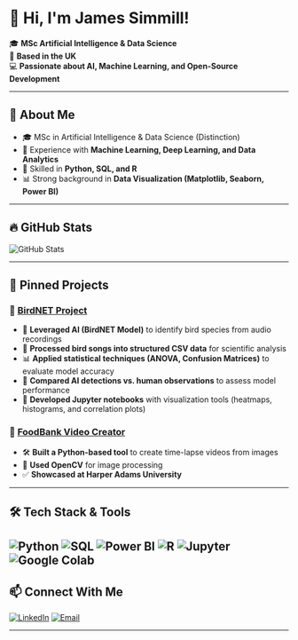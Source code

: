 # 👋 Hi, I'm James Simmill!

🎓 **MSc Artificial Intelligence & Data Science**  
📍 **Based in the UK**  
💻 **Passionate about AI, Machine Learning, and Open-Source Development**  

---

## 🚀 **About Me**
- 🎓 MSc in Artificial Intelligence & Data Science (Distinction)
- 🤖 Experience with **Machine Learning, Deep Learning, and Data Analytics**
- 💾 Skilled in **Python, SQL, and R**
- 📊 Strong background in **Data Visualization (Matplotlib, Seaborn, Power BI)**

---

## 🔥 **GitHub Stats**
![GitHub Stats](https://github-readme-stats.vercel.app/api?username=Jamess200&show_icons=true&theme=tokyonight)

---

## 📌 **Pinned Projects**

### 🔹 [BirdNET Project](https://github.com/Jamess200/BirdnetProject)
- 🧠 **Leveraged AI (BirdNET Model)** to identify bird species from audio recordings
- 🎵 **Processed bird songs into structured CSV data** for scientific analysis
- 📊 **Applied statistical techniques (ANOVA, Confusion Matrices)** to evaluate model accuracy
- 🔬 **Compared AI detections vs. human observations** to assess model performance
- 🚀 **Developed Jupyter notebooks** with visualization tools (heatmaps, histograms, and correlation plots)

### 🔹 [FoodBank Video Creator](https://github.com/Jamess200/FoodBank)
- 🛠 **Built a Python-based tool** to create time-lapse videos from images
- 🎥 **Used OpenCV** for image processing
- ✅ **Showcased at Harper Adams University**

<!--### 🔹 [Project To Be Added Here...](https://github.com/Jamess200/YourRepo)
- 🏗 Add details...
-->

---

## 🛠 **Tech Stack & Tools**
![Python](https://img.shields.io/badge/Python-3776AB?style=for-the-badge&logo=python&logoColor=white)
![SQL](https://img.shields.io/badge/SQL-CC2927?style=for-the-badge&logo=microsoftsqlserver&logoColor=white)
![Power BI](https://img.shields.io/badge/Power%20BI-F2C811?style=for-the-badge&logo=powerbi&logoColor=black)
![R](https://img.shields.io/badge/R-276DC3?style=for-the-badge&logo=r&logoColor=white)
![Jupyter](https://img.shields.io/badge/Jupyter-F37626?style=for-the-badge&logo=jupyter&logoColor=white)
![Google Colab](https://img.shields.io/badge/Google%20Colab-F9AB00?style=for-the-badge&logo=googlecolab&logoColor=black)
---

## 📫 **Connect With Me**
[![LinkedIn](https://img.shields.io/badge/LinkedIn-0A66C2?style=for-the-badge&logo=linkedin&logoColor=white)](https://www.linkedin.com/in/james-simmill-a2459a194/)
[![Email](https://img.shields.io/badge/Email-D14836?style=for-the-badge&logo=gmail&logoColor=white)](mailto:jamiepsimmill@icloud.com)

---

